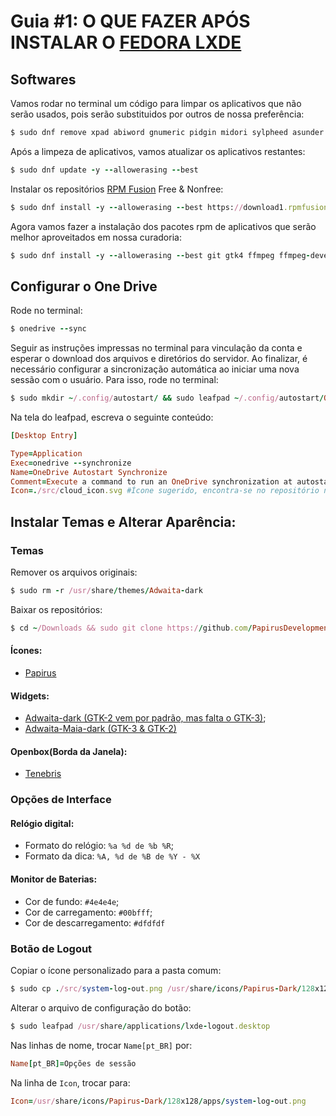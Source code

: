 # Guia #1: O QUE FAZER APÓS INSTALAR O [FEDORA LXDE](https://fedorabr.org/categories/lxde)

## Softwares

Vamos rodar no terminal um código para limpar os aplicativos que não serão usados, pois serão substituidos por outros de nossa preferência:

```ruby
$ sudo dnf remove xpad abiword gnumeric pidgin midori sylpheed asunder brasero dnfdragora clipit
```

Após a limpeza de aplicativos, vamos atualizar os aplicativos restantes:

```ruby
$ sudo dnf update -y --allowerasing --best
```

Instalar os repositórios [RPM Fusion](https://rpmfusion.org/) Free & Nonfree:

```ruby
$ sudo dnf install -y --allowerasing --best https://download1.rpmfusion.org/free/fedora/rpmfusion-free-release-$(rpm -E %fedora).noarch.rpm https://download1.rpmfusion.org/nonfree/fedora/rpmfusion-nonfree-release-$(rpm -E %fedora).noarch.rpm fedora-workstation-repositories
```

Agora vamos fazer a instalação dos pacotes rpm de aplicativos que serão melhor aproveitados em nossa curadoria:

```ruby
$ sudo dnf install -y --allowerasing --best git gtk4 ffmpeg ffmpeg-devel compton vlc gnome-screenshot evince libreoffice libreoffice-langpack-pt-BR sylpheed chromium cheese onedrive libreoffice-draw gimagereader-gtk gimp brightnessctl kolourpaint qlipper gxkb xev jgmenu-gtktheme jgmenu wmctrl
```

## Configurar o One Drive

Rode no terminal:

```ruby
$ onedrive --sync
```

Seguir as instruções impressas no terminal para vinculação da conta e esperar o download dos arquivos e diretórios do servidor. Ao finalizar, é necessário configurar a sincronização automática ao iniciar uma nova sessão com o usuário. Para isso, rode no terminal:

```ruby
$ sudo mkdir ~/.config/autostart/ && sudo leafpad ~/.config/autostart/OneDrive-autostart-synchronize.desktop
```

Na tela do leafpad, escreva o seguinte conteúdo:

```ruby
[Desktop Entry]

Type=Application
Exec=onedrive --synchronize
Name=OneDrive Autostart Synchronize
Comment=Execute a command to run an OneDrive synchronization at autostart session
Icon=./src/cloud_icon.svg #Ícone sugerido, encontra-se no repositório no diretório relacionado
```

## Instalar Temas e Alterar Aparência:

### Temas

Remover os arquivos originais:

```ruby
$ sudo rm -r /usr/share/themes/Adwaita-dark
```

Baixar os repositórios:

```ruby
$ cd ~/Downloads && sudo git clone https://github.com/PapirusDevelopmentTeam/papirus-icon-theme.git /usr/share/themes/Papirus && sudo git clone https://github.com/kouros17/Adwaita-Maia-Dark.git /usr/share/themes/Adwaita-Maia-Dark && sudo git clone https://github.com/axxapy/Adwaita-dark-gtk2.git /usr/share/themes/Adwaita-Dark && sudo git clone https://github.com/shaggyz/openbox-tenebris.git /usr/share/themes/Tenebris
```

#### Ícones: 
* [Papirus](https://github.com/PapirusDevelopmentTeam/papirus-icon-theme)

#### Widgets:
* [Adwaita-dark (GTK-2 vem por padrão, mas falta o GTK-3)](https://github.com/axxapy/Adwaita-dark-gtk2);
* [Adwaita-Maia-dark (GTK-3 & GTK-2)](https://github.com/kouros17/Adwaita-Maia-Dark)

#### Openbox(Borda da Janela): 
* [Tenebris](https://github.com/shaggyz/openbox-tenebris)

### Opções de Interface

#### Relógio digital:
* Formato do relógio: `%a %d de %b %R`; 
* Formato da dica: `%A, %d de %B de %Y - %X`

#### Monitor de Baterias: 
* Cor de fundo: `#4e4e4e`; 
* Cor de carregamento: `#00bfff`; 
* Cor de descarregamento: `#dfdfdf`

### Botão de Logout

Copiar o ícone personalizado para a pasta comum:

```ruby
$ sudo cp ./src/system-log-out.png /usr/share/icons/Papirus-Dark/128x128/apps/ #Ícone sugerido, encontra-se no repositório no diretório relacionado
```

Alterar o arquivo de configuração do botão:

```ruby
$ sudo leafpad /usr/share/applications/lxde-logout.desktop
```

Nas linhas de nome, trocar `Name[pt_BR]` por:

```ruby
Name[pt_BR]=Opções de sessão
```

Na linha de `Icon`, trocar para:

```ruby
Icon=/usr/share/icons/Papirus-Dark/128x128/apps/system-log-out.png
```
